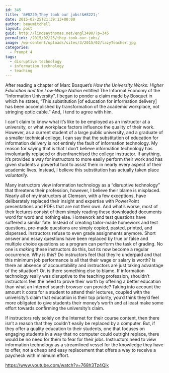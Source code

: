 ```yaml
---
id: 345
title: '&#8220;They took our jobs!&#8221;'
date: 2015-02-25T21:39:13+00:00
author: beaumitchell
layout: post
guid: http://lindsaythomas.net/engl3490/?p=345
permalink: /2015/02/25/they-took-our-jobs/
image: /wp-content/uploads/sites/3/2015/02/lazyTeacher.jpg
categories:
  - Prompt 4
tags:
  - disruptive technology
  - information technology
  - teaching
---
```

After reading a chapter of Marc Bosquet&#8217;s _How the University Works: Higher Education and the Low-Wage Nation_ entitled The Informal Economy of the &#8220;Information University&#8221;, I began to ponder a claim made by Bosquet in which he states, &#8220;This substitution [of education for information delivery] has been accomplished by transformation of the academic workplace, not stringing optic cable.&#8221; And, I tend to agree with him.

I can&#8217;t claim to know what it&#8217;s like to be employed as an instructor at a university, or what workplace factors influence the quality of their work. However, as a current student of a large public university, and a graduate of a smaller technical college, I can say that the substitution of education for information delivery is not entirely the fault of information technology. My reason for saying that is that I don&#8217;t believe information technology has involuntarily replaced or disenfranchised the college instructor. If anything, it&#8217;s provided a way for instructors to more easily perform their work and has given students a powerful tool to assist them in nearly every aspect of their academic lives. Instead, I believe this substitution has actually taken place _voluntarily_.

Many instructors view information technology as a &#8220;disruptive technology&#8221; that threatens their profession, however, I believe their blame is misplaced. Nearly all of my instructors at Clemson, with a few exceptions, have deliberately replaced their insight and expertise with PowerPoint presentations and PDFs that are not their own. And what&#8217;s worse, most of their lectures consist of them simply reading these downloaded documents word for word and nothing else. Homework and test questions have suffered a similar fate. Instead of creating tailor-made homework and test questions, pre-made questions are simply copied, pasted, printed, and dispersed. Instructors refuse to even grade assignments anymore. Short answer and essay questions have been replaced by true or false and multiple choice questions so a program can perform the task of grading. No one is _making_ these instructors do this, but its now become a regular occurrence. Why is this? Do instructors feel that they&#8217;re underpaid and that this minimum job performance is all that their wage or salary is worth? Is there an absence of accountability and instructors are just taking advantage of the situation? Or, is there something else to blame. If information technology really was disruptive to the teaching profession, shouldn&#8217;t instructors feel the need to prove their worth by offering a better education than what an Internet search browser can provide? Taking into account the amount it costs for a student to attend their lectures, coupled with the university&#8217;s claim that education is their top priority, you&#8217;d think they&#8217;d feel more obligated to give students their money&#8217;s worth and at least make some effort towards confirming the university&#8217;s claim.

If instructors rely solely on the Internet for their course content, then there isn&#8217;t a reason that they couldn&#8217;t easily be replaced by a computer. But, if they offer a quality education to their students, one that focuses on engaging students in a way that no computer could outright replace, there would be no need for them to fear for their jobs. Instructors need to view information technology as a streamlined vessel for the knowledge they have to offer, not a cheap and easy replacement that offers a way to receive a paycheck with minimum effort.

<https://www.youtube.com/watch?v=768h3Tz4Qik>